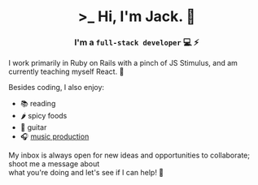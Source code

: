 <h1 align="center">>_ Hi, I'm Jack. 👋</h1>
<h3 align="center">I'm a <code>full-stack developer</code> 💻 ⚡</h3>
<p align="left">I work primarily in Ruby on Rails with a pinch of JS Stimulus, and am currently teaching myself React. 🌱</p>
<p align="left">
  Besides coding, I also enjoy:
  <ul>
    <li>📚 reading</li>
    <li>🌶️ spicy foods</li>
    <li>🎸 guitar</li>
    <li>🎧 <a href="https://www.jvckmorvn.com/" target="_tab">music production</a></li>
  </ul>
</p>
<p align="left">My inbox is always open for new ideas and opportunities to collaborate; shoot me a message about<br>
what you're doing and let's see if I can help! 🚀</p>
